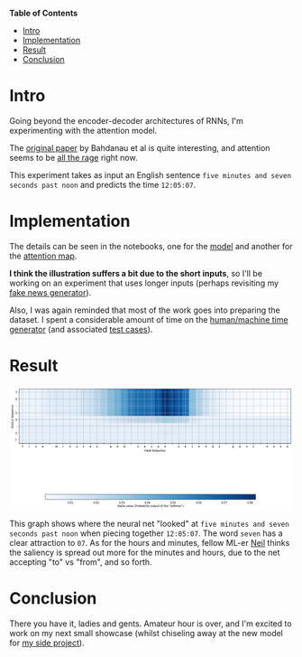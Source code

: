 <!-- markdown-toc start - Don't edit this section. Run M-x markdown-toc-refresh-toc -->
**Table of Contents**

- [Intro](#intro)
- [Implementation](#implementation)
- [Result](#result)
- [Conclusion](#conclusion)

<!-- markdown-toc end -->


# Intro

Going beyond the encoder-decoder architectures of RNNs, I'm experimenting with the attention model.

The [original paper](https://arxiv.org/abs/1409.0473) by Bahdanau et al is quite interesting, and attention seems to be [all the rage](https://twitter.com/karpathy/status/966008142940131328) right now.

This experiment takes as input an English sentence `five minutes and seven seconds past noon` and predicts the time `12:05:07`.

# Implementation

The details can be seen in the notebooks, one for the [model](https://github.com/opyate/deeptime/blob/master/notebook.ipynb) and another for the [attention map](https://github.com/opyate/deeptime/blob/master/attention.ipynb).

**I think the illustration suffers a bit due to the short inputs**, so I'll be working on an experiment that uses longer inputs (perhaps revisiting my [fake news generator](https://opyate.com/made/2014-02-14-plus-one-news)).

Also, I was again reminded that most of the work goes into preparing the dataset. I spent a considerable amount of time on the [human/machine time generator](https://github.com/opyate/deeptime/blob/master/wordstime.py) (and associated [test cases](https://github.com/opyate/deeptime/blob/master/test_wordstime.py)).

# Result

![render](render.png)

This graph shows where the neural net "looked" at `five minutes and seven seconds past noon` when piecing together  `12:05:07`. The word `seven` has a clear attraction to `07`. As for the hours and minutes, fellow ML-er [Neil](https://datascience.stackexchange.com/users/836/neil-slater) thinks the saliency is spread out more for the minutes and hours, due to the net accepting "to" vs "from", and so forth.

# Conclusion

There you have it, ladies and gents. Amateur hour is over, and I'm excited to work on my next small showcase (whilst chiseling away at the new model for [my side project](https://pdfcrun.ch/)).

